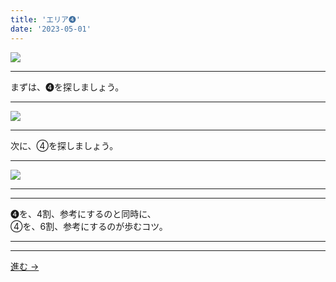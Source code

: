 ```yaml
---
title: 'エリア➍'
date: '2023-05-01'
---
```

![](/images/44.jpg)
***
まずは、➍を探しましょう。
***
![](/images/44_n.jpg)
***
次に、④を探しましょう。
***
![](/images/44__n.jpg)
***
***
➍を、4割、参考にするのと同時に、  
④を、6割、参考にするのが歩むコツ。
***
***
[ 進む → ](/posts/00)
